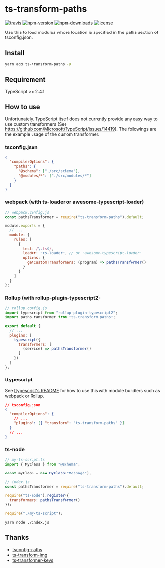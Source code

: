 # ts-transform-paths

[![travis](https://badgen.net/travis/OniVe/ts-transform-paths)](https://travis-ci.com/OniVe/ts-transform-paths)
[![npm-version](https://badgen.net/npm/v/ts-transform-paths)](https://www.npmjs.com/package/ts-transform-paths)
[![npm-downloads](https://badgen.net/npm/dm/ts-transform-paths)](https://www.npmjs.com/package/ts-transform-paths)
[![license](https://badgen.net/npm/license/ts-transform-paths)](https://www.npmjs.com/package/ts-transform-paths)

Use this to load modules whose location is specified in the paths section of
tsconfig.json.

## Install

```sh
yarn add ts-transform-paths -D
```

## Requirement

TypeScript >= 2.4.1

## How to use

Unfortunately, TypeScript itself does not currently provide any easy way to use
custom transformers (See https://github.com/Microsoft/TypeScript/issues/14419).
The followings are the example usage of the custom transformer.

### tsconfig.json

```json
{
  "compilerOptions": {
    "paths": {
      "@schema": ["./src/schema"],
      "@modules/*": ["./src/modules/*"]
    }
  }
}
```

### webpack (with ts-loader or awesome-typescript-loader)

```js
// webpack.config.js
const pathsTransformer = require("ts-transform-paths").default;

module.exports = {
  // ...
  module: {
    rules: [
      {
        test: /\.ts$/,
        loader: "ts-loader", // or 'awesome-typescript-loader'
        options: {
          getCustomTransformers: (program) => pathsTransformer()
        }
      }
    ]
  }
};
```

### Rollup (with rollup-plugin-typescript2)

```js
// rollup.config.js
import typescript from "rollup-plugin-typescript2";
import pathsTransformer from "ts-transform-paths";

export default {
  // ...
  plugins: [
    typescript({
      transformers: [
        (service) => pathsTransformer()
      ]
    })
  ]
};
```

### ttypescript

See
[ttypescript's README](https://github.com/cevek/ttypescript/blob/master/README.md)
for how to use this with module bundlers such as webpack or Rollup.

```json
// tsconfig.json
{
  "compilerOptions": {
    // ...
    "plugins": [{ "transform": "ts-transform-paths" }]
  }
  // ...
}
```

### ts-node

```ts
// my-ts-script.ts
import { MyClass } from "@schema";

const myClass = new MyClass("Message");
```

```js
// index.js
const pathsTransformer = require("ts-transform-paths").default;

require("ts-node").register({
  transformers: pathsTransformer()
});

require("./my-ts-script");
```

```sh
yarn node ./index.js
```

## Thanks

- [tsconfig-paths](https://github.com/dividab/tsconfig-paths)
- [ts-transform-img](https://github.com/longlho/ts-transform-img)
- [ts-transformer-keys](https://github.com/kimamula/ts-transformer-keys)
